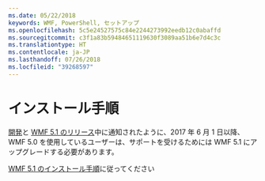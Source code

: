 ```yaml
---
ms.date: 05/22/2018
keywords: WMF, PowerShell, セットアップ
ms.openlocfilehash: 5c5e24527575c84e2244273992eedb12c0abaffd
ms.sourcegitcommit: c3f1a83b59484651119630f3089aa51b6e7d4c3c
ms.translationtype: HT
ms.contentlocale: ja-JP
ms.lasthandoff: 07/26/2018
ms.locfileid: "39268597"
---
```

# <a name="installation-instructions"></a>インストール手順

[開発](https://blogs.msdn.microsoft.com/powershell/2016/04/06/windows-management-framework-5-0-updates-and-wmf-5-1/)と [WMF 5.1 のリリース](https://blogs.msdn.microsoft.com/powershell/2017/03/28/windows-management-framework-wmf-5-1-now-in-microsoft-update-catalog/)中に通知されたように、2017 年 6 月 1 日以降、WMF 5.0 を使用しているユーザーは、サポートを受けるためには WMF 5.1 にアップグレードする必要があります。

[WMF 5.1 のインストール手順](../5.1/install-configure.md)に従ってください
